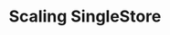 ---
title: Scaling SingleStore
menu:
  docs_{{ .version }}:
    identifier: guides-sdb-scaling
    name: Scaling
    parent: guides-singlestore
    weight: 43
menu_name: docs_{{ .version }}
---